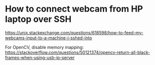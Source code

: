 # How to connect webcam from HP laptop over SSH

https://unix.stackexchange.com/questions/618598/how-to-feed-my-webcams-input-to-a-machine-i-sshed-into

For OpenCV, disable memory mapping:
https://stackoverflow.com/questions/50121374/opencv-return-all-black-frames-when-using-usb-ip-server